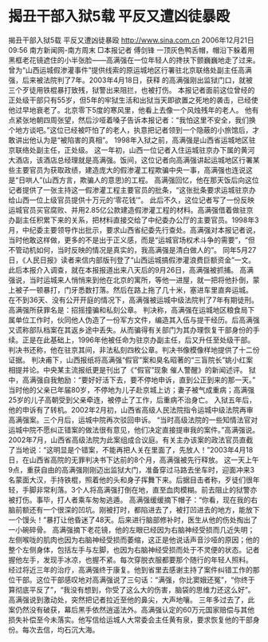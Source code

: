 # 揭丑干部入狱5载 平反又遭凶徒暴殴

揭丑干部入狱5载 平反又遭凶徒暴殴
http://www.sina.com.cn 2006年12月21日09:56 南方新闻网-南方周末
□本报记者 傅剑锋
一顶灰色鸭舌帽，帽沿下躲着用黑框老花镜遮住的小半张脸——高满强在一位年轻人的搀扶下颤巍巍地走了过来。
曾为“山西运城假渗灌事件”提供线索的原运城地区行署驻北京联络处副主任高满
强，后来被法院判了7年。2003年4月18日，获释
的高满强刚出监狱门口，就被三个歹徒用铁棍暴打致残，狱警出来阻拦，也被打伤。
本报记者面前这位曾经的正处级干部只有55岁，但5年的牢狱生活和出狱当天即欲置之死地的袭击，已经使他过早地衰老了。北京零下5度的寒风里，他看上去像一个风烛残年的老人。
他有点紧张地朝四周张望，然后沙哑着嗓子告诉本报记者：“我怕这里不安全，我们换个地方谈吧。”这位已经被吓怕了的老人，执意把记者领到一个隐蔽的小旅馆后，才敢讲出他认为是“被陷害的真相”。
1998年入狱之前，高满强是山西省运城地区驻京联络处副主任，正处级。
这一年初，山西一位记者入住运城驻京办下属的黄河大酒店，该酒店总经理就是高满强。饭间，这位记者向高满强讲起运城地区行署某些主要官员为获取政绩，建造庞大的假渗灌工程欺骗中央一事，高满强也连说这是“日哄人”(山西方言，欺骗人的意思)的工程。
高满强回忆，他在那天饭后向这位记者提供了一张主持这一假渗灌工程主要官员的批条，“这张批条要求运城驻京办给山西一位上级官员提供十万元的‘零花钱’”。
此后不久，这位记者写了一份反映运城官员买官腐败、并用2.85亿公款建造假渗灌工程的材料。高满强借着做驻京办副主任积累下来的关系，把材料直接交给了中纪委办公厅的主要官员。1998年3月，中纪委主要领导作出批示，要求山西省纪委先行查处。高满强对本报记者说，当时他敢这样做，更多的不是出于正义感，而是“运城官场权术斗争的需要”，“但不管动机如何，当时反映的情况是真实的，我高满强是清白做人的”。
同年5月27日，《人民日报》读者来信内部版刊登了“山西运城搞假渗灌浪费巨额资金”一文。此后本报介入调查，就在本报报道出来八天后的9月26日，高满强被抓捕。
高满强说，当时运城来人悄悄来到他在北京的寓所，等他一进屋，就一把将他扑倒，蒙上被子一顿暴打，门牙悉数打落。然后在路上拖了几十米，塞进车里直奔运城。
在不到36天、没有公开开庭的情况下，高满强被运城中级法院判了7年有期徒刑。高满强所获罪名是：招摇撞骗和私刻公章。
判决称，高满强在运城地区粮食局下属单位工作时，伙同他人伪造了一份军方文件，编造其入伍与提干经历。后高满强又谎称部队档案在其返乡途中丢失。从而骗得有关部门为其办理恢复干部身份的手续。正是在此基础上，1996年他被任命为驻京办副主任，后又升任至处级干部。判决书还称，他在驻京其间，非法私刻四枚公章。判决书像模像样地提供了十二份证据。
判决甫下，山西报纸将高满强“假官”案和臭名昭著的“三盲院长”姚小红案相提并论。中央某主流报纸更是刊出了《“假官”现象 催人警醒》的新闻述评。
狱中，高满强自我勉励：“要好好活下去，要不停地申诉，直到公正到来的那一天。”
当时他的父亲已年届80岁，不停地为儿子赴京城上访；妻子被气成重病；高满强25岁的儿子高朝受到父亲牵连，被停止了工作，后重病不治身亡。
入狱五年后，他的申诉有了转机。2002年2月初，山西省高级人民法院指令运城中级法院再审高满强案。三个月后，运城中院再次驳回申诉。
“当时高级法院的一些知情法官对运城中院不愿纠正错案的做法很有意见，他们决定直接提审我的案件。”高满强说。2002年7月，山西省高级法院为此案组成合议庭。有关主办该案的政法官员直截了当地说：“这明显是个错案，不能再把人关在里面了，先放人！”2003年4月18日，在山西省高院的无罪判决书下达前的8个月，高满强被先行释放。
这一天上午9点，重获自由的高满强刚刚迈出监狱大门，准备穿过马路去坐车时，迎面冲来3名蒙面大汉，手持铁棍，照着他的头和身子挥舞下来。后据目击者称，歹徒们很年轻，手脚非常利落。3个人将高满强打倒在地，直至血肉模糊。前去阻止的狱警亦被打伤。事毕，打人者乘车匆匆逃遁。
高满强缓缓摘下帽子：“你看，现在我的右脑前额还有一个很深的凹坑。刚被打时，都陷进去了，被打凹进去的地方，能放下一个馒头！”暴打让他昏迷了48天。后来进行脑部修补时，医生从他的伤处掏出了一小碗碎骨。
高满强摘下老花镜，他的左眼已经因为右脑神经受损而几近失明；左侧喉咙的肌肉也因为右脑神经受损而萎缩，这正是他说话声音沙哑的原因；他的整个左侧身体，包括左手与左脚，也因为右脑神经受损而处于不灵便的状态。记者握他左手，发现手冰凉，也握不紧。每次穿脱衣服都要那个随行的年轻人照料。
经过将近三年的治疗，高满强终于康复。他到省里去感谢主持了案件纠错工作的那位干部。这位干部感叹地对高满强说了三句话：“满强，你比窦娥还冤”，“你终于算彻底平反了”，“我没有想到，你受了这么大的伤害，脑袋的思维力还这么好”。高满强说到激动处，突然把记者拉近至他的鼻尖，大声地嚷。
三年多过去了，此案仍然没有破获，幕后黑手依然逍遥法外。高满强认定的60万元国家赔偿与其他损失补偿至今未落实。他写信给运城人大常委会主任黄有泉，要求恢复他的干部身份。每次去信，均石沉大海。


